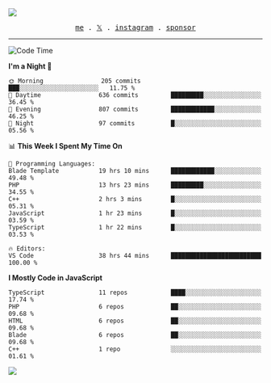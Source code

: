 <img style="bottom: 800px;" src="https://imgur.com/rilHVxA.png"/>
<p align="center">
  <samp>
    <a href="https://fayln.com">me</a> .
    <!-- <a href="https://fayln.com/projects">projects</a> . -->
    <a href="https://go.fayln.com/twitter">𝕏</a> .
    <a href="https://go.fayln.com/instagram">instagram</a> .
<!--     <a href="https://go.fayln.com/polywork">polywork</a> . -->
    <a href="https://github.com/sponsors/faridhnzz">sponsor</a>
  </samp>
</p>

---
<!--START_SECTION:waka-->
![Code Time](http://img.shields.io/badge/Code%20Time-2%2C695%20hrs%2014%20mins-blue)

**I'm a Night 🦉** 

```text
🌞 Morning                205 commits         ███░░░░░░░░░░░░░░░░░░░░░░   11.75 % 
🌆 Daytime                636 commits         █████████░░░░░░░░░░░░░░░░   36.45 % 
🌃 Evening                807 commits         ████████████░░░░░░░░░░░░░   46.25 % 
🌙 Night                  97 commits          █░░░░░░░░░░░░░░░░░░░░░░░░   05.56 % 
```


📊 **This Week I Spent My Time On** 

```text
💬 Programming Languages: 
Blade Template           19 hrs 10 mins      ████████████░░░░░░░░░░░░░   49.48 % 
PHP                      13 hrs 23 mins      █████████░░░░░░░░░░░░░░░░   34.55 % 
C++                      2 hrs 3 mins        █░░░░░░░░░░░░░░░░░░░░░░░░   05.31 % 
JavaScript               1 hr 23 mins        █░░░░░░░░░░░░░░░░░░░░░░░░   03.59 % 
TypeScript               1 hr 22 mins        █░░░░░░░░░░░░░░░░░░░░░░░░   03.53 % 

🔥 Editors: 
VS Code                  38 hrs 44 mins      █████████████████████████   100.00 % 
```

**I Mostly Code in JavaScript** 

```text
TypeScript               11 repos            ████░░░░░░░░░░░░░░░░░░░░░   17.74 % 
PHP                      6 repos             ██░░░░░░░░░░░░░░░░░░░░░░░   09.68 % 
HTML                     6 repos             ██░░░░░░░░░░░░░░░░░░░░░░░   09.68 % 
Blade                    6 repos             ██░░░░░░░░░░░░░░░░░░░░░░░   09.68 % 
C++                      1 repo              ░░░░░░░░░░░░░░░░░░░░░░░░░   01.61 % 
```




<!--END_SECTION:waka-->

![](https://hit.yhype.me/github/profile?user_id=29797712)
